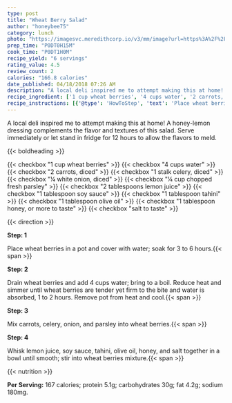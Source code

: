 ```yaml
---
type: post
title: "Wheat Berry Salad"
author: "honeybee75"
category: lunch
photo: "https://imagesvc.meredithcorp.io/v3/mm/image?url=https%3A%2F%2Fimages.media-allrecipes.com%2Fuserphotos%2F5940985.jpg"
prep_time: "P0DT0H15M"
cook_time: "P0DT1H0M"
recipe_yield: "6 servings"
rating_value: 4.5
review_count: 2
calories: "166.8 calories"
date_published: 04/18/2018 07:26 AM
description: "A local deli inspired me to attempt making this at home! A honey-lemon dressing complements the flavor and textures of this salad. Serve immediately or let stand in fridge for 12 hours to allow the flavors to meld."
recipe_ingredient: ['1 cup wheat berries', '4 cups water', '2 carrots, diced', '1 stalk celery, diced', '¼ white onion, diced', '¼ cup chopped fresh parsley', '2 tablespoons lemon juice', '1 tablespoon soy sauce', '1 tablespoon tahini', '1 tablespoon olive oil', '1 tablespoon honey, or more to taste', 'salt to taste']
recipe_instructions: [{'@type': 'HowToStep', 'text': 'Place wheat berries in a pot and cover with water; soak for 3 to 6 hours.\n'}, {'@type': 'HowToStep', 'text': 'Drain wheat berries and add 4 cups water; bring to a boil. Reduce heat and simmer until wheat berries are tender yet firm to the bite and water is absorbed, 1 to 2 hours. Remove pot from heat and cool.\n'}, {'@type': 'HowToStep', 'text': 'Mix carrots, celery, onion, and parsley into wheat berries.\n'}, {'@type': 'HowToStep', 'text': 'Whisk lemon juice, soy sauce, tahini, olive oil, honey, and salt together in a bowl until smooth; stir into wheat berries mixture.\n'}]
---
```


A local deli inspired me to attempt making this at home! A honey-lemon dressing complements the flavor and textures of this salad. Serve immediately or let stand in fridge for 12 hours to allow the flavors to meld. 

{{< boldheading >}}

{{< checkbox "1 cup wheat berries" >}}
{{< checkbox "4 cups water" >}}
{{< checkbox "2  carrots, diced" >}}
{{< checkbox "1 stalk celery, diced" >}}
{{< checkbox "¼  white onion, diced" >}}
{{< checkbox "¼ cup chopped fresh parsley" >}}
{{< checkbox "2 tablespoons lemon juice" >}}
{{< checkbox "1 tablespoon soy sauce" >}}
{{< checkbox "1 tablespoon tahini" >}}
{{< checkbox "1 tablespoon olive oil" >}}
{{< checkbox "1 tablespoon honey, or more to taste" >}}
{{< checkbox "salt to taste" >}}


{{< direction >}}

**Step: 1**

Place wheat berries in a pot and cover with water; soak for 3 to 6 hours.{{< span >}}

**Step: 2**

Drain wheat berries and add 4 cups water; bring to a boil. Reduce heat and simmer until wheat berries are tender yet firm to the bite and water is absorbed, 1 to 2 hours. Remove pot from heat and cool.{{< span >}}

**Step: 3**

Mix carrots, celery, onion, and parsley into wheat berries.{{< span >}}

**Step: 4**

Whisk lemon juice, soy sauce, tahini, olive oil, honey, and salt together in a bowl until smooth; stir into wheat berries mixture.{{< span >}}

{{< nutrition >}}

**Per Serving:** 167 calories; protein 5.1g; carbohydrates 30g; fat 4.2g; sodium 180mg.